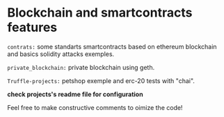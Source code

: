 # Blockchain and smartcontracts features





`contrats:` some standarts smartcontracts based on ethereum blockchain and basics solidity attacks exemples.  



`private_blockchain:` private blockchain using geth.  



`Truffle-projects:` petshop exemple and erc-20 tests with "chai".  



**check projects's readme file for configuration** 





Feel free to make constructive comments to oimize the code!    








 





